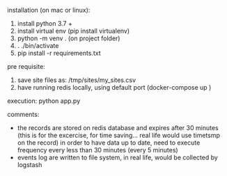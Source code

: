installation (on mac or linux):
1. install python 3.7 +
2. install virtual env (pip install virtualenv)
3. python -m venv . (on project folder)
4. . ./bin/activate
5. pip install -r requirements.txt

pre requisite:
1. save site files as: /tmp/sites/my_sites.csv
2. have running redis locally, using default port (docker-compose up )

execution:
python app.py

comments:
- the records are stored on redis database and expires after 30 minutes
(this is for the excercise, for time saving... real life would use timetsmp on the record)
in order to have data up to date, need to execute frequency every less than 30 minutes (every 5 minutes)
- events log are written to file system, in real life, would be collected by logstash





